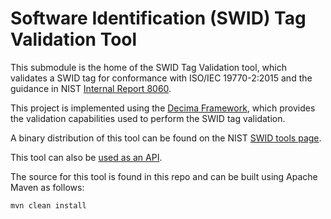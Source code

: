 # Software Identification (SWID) Tag Validation Tool

This submodule is the home of the SWID Tag Validation tool, which validates a SWID tag for conformance with ISO/IEC 19770-2:2015 and the guidance in NIST [Internal Report 8060][nistir-8060].

This project is implemented using the [Decima Framework][decima], which provides the validation capabilities used to perform the SWID tag validation.

A binary distribution of this tool can be found on the NIST [SWID tools page][nist-swid-tools].

This tool can also be [used as an API][swidval-api].

The source for this tool is found in this repo and can be built using Apache Maven as follows:

```bash
mvn clean install
```

[nistir-8060]: https://csrc.nist.gov/publications/detail/nistir/8060/final
[nist-swid-tools]: https://csrc.nist.gov/Projects/Software-Identification-SWID/resources
[decima]: https://pages.nist.gov/decima/
[swidval-api]: https://pages.nist.gov/swid-tools/swidval/
